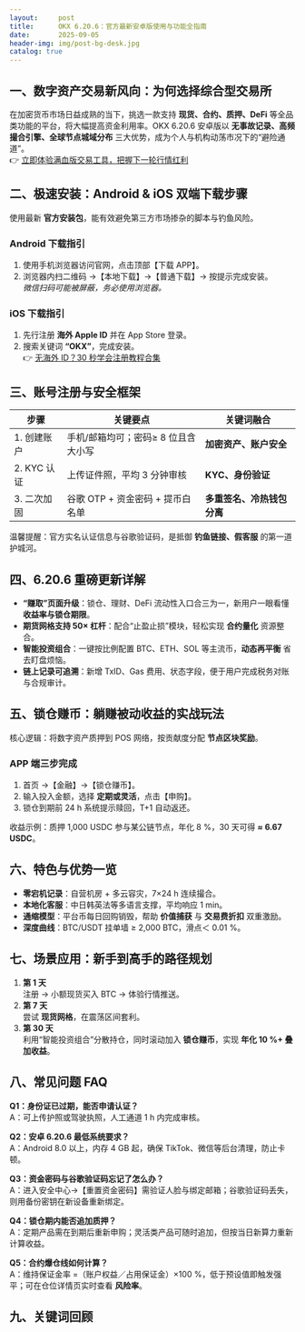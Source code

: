 ```yaml
---
layout:     post
title:      OKX 6.20.6：官方最新安卓版使用与功能全指南
date:       2025-09-05
header-img: img/post-bg-desk.jpg
catalog: true
---
```


## 一、数字资产交易新风向：为何选择综合型交易所
在加密货币市场日益成熟的当下，挑选一款支持 **现货、合约、质押、DeFi** 等全品类功能的平台，将大幅提高资金利用率。OKX 6.20.6 安卓版以 **无事故记录、高频撮合引擎、全球节点城域分布** 三大优势，成为个人与机构动荡市况下的“避险通道”。  
👉 [立即体验满血版交易工具，把握下一轮行情红利](https://okxdog.com/)

## 二、极速安装：Android & iOS 双端下载步骤
使用最新 **官方安装包**，能有效避免第三方市场掺杂的脚本与钓鱼风险。

### Android 下载指引
1. 使用手机浏览器访问官网，点击顶部【下载 APP】。  
2. 浏览器内扫二维码 →【本地下载】→【普通下载】→ 按提示完成安装。  
   *微信扫码可能被屏蔽，务必使用浏览器。*  

### iOS 下载指引
1. 先行注册 **海外 Apple ID** 并在 App Store 登录。  
2. 搜索关键词 **“OKX”**，完成安装。  
  👉 [无海外 ID？30 秒学会注册教程合集](https://okxdog.com/)

## 三、账号注册与安全框架
| 步骤 | 关键要点 | 关键词融合 |
|---|---|---|
| 1. 创建账户 | 手机/邮箱均可；密码≥ 8 位且含大小写 | **加密资产、账户安全** |
| 2. KYC 认证 | 上传证件照，平均 3 分钟审核 | **KYC、身份验证** |
| 3. 二次加固 | 谷歌 OTP + 资金密码 + 提币白名单 | **多重签名、冷热钱包分离** |

温馨提醒：官方实名认证信息与谷歌验证码，是抵御 **钓鱼链接、假客服** 的第一道护城河。

## 四、6.20.6 重磅更新详解
- **“赚取”页面升级**：锁仓、理财、DeFi 流动性入口合三为一，新用户一眼看懂 **收益率与锁仓期限**。  
- **期货网格支持 50× 杠杆**：配合“止盈止损”模块，轻松实现 **合约量化** 资源整合。  
- **智能投资组合**：一键按比例配置 BTC、ETH、SOL 等主流币，**动态再平衡** 省去盯盘烦恼。  
- **链上记录可追溯**：新增 TxID、Gas 费用、状态字段，便于用户完成税务对账与合规审计。  

## 五、锁仓赚币：躺赚被动收益的实战玩法
核心逻辑：将数字资产质押到 POS 网络，按贡献度分配 **节点区块奖励**。  

### APP 端三步完成
1. 首页 →【金融】→【锁仓赚币】。  
2. 输入投入金额，选择 **定期或灵活**，点击【申购】。  
3. 锁仓到期前 24 h 系统提示赎回，T+1 自动返还。  

收益示例：质押 1,000 USDC 参与某公链节点，年化 8 %，30 天可得 **≈ 6.67 USDC**。  

## 六、特色与优势一览
- **零宕机记录**：自营机房 + 多云容灾，7×24 h 连续撮合。  
- **本地化客服**：中日韩英法等多语言支撑，平均响应 1 min。  
- **通缩模型**：平台币每日回购销毁，帮助 **价值捕获** 与 **交易费折扣** 双重激励。  
- **深度曲线**：BTC/USDT 挂单墙 ≥ 2,000 BTC，滑点＜ 0.01 %。  

## 七、场景应用：新手到高手的路径规划
1. **第 1 天**  
   注册 → 小额现货买入 BTC → 体验行情推送。  
2. **第 7 天**  
   尝试 **现货网格**，在震荡区间套利。  
3. **第 30 天**  
   利用“智能投资组合”分散持仓，同时滚动加入 **锁仓赚币**，实现 **年化 10 %+ 叠加收益**。  

## 八、常见问题 FAQ
**Q1：身份证已过期，能否申请认证？**  
A：可上传护照或驾驶执照，人工通道 1 h 内完成审核。

**Q2：安卓 6.20.6 最低系统要求？**  
A：Android 8.0 以上，内存 4 GB 起，确保 TikTok、微信等后台清理，防止卡顿。

**Q3：资金密码与谷歌验证码忘记了怎么办？**  
A：进入安全中心→【重置资金密码】需验证人脸与绑定邮箱；谷歌验证码丢失，则用备份密钥在新设备重新绑定。

**Q4：锁仓期内能否追加质押？**  
A：定期产品需在到期后重新申购；灵活类产品可随时追加，但按当日新算力重新计算收益。

**Q5：合约爆仓线如何计算？**  
A：维持保证金率 =（账户权益／占用保证金）×100 %，低于预设值即触发强平；可在仓位详情页实时查看 **风险率**。  

## 九、关键词回顾